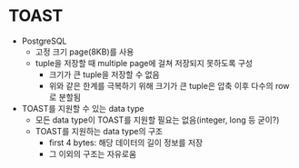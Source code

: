 # TOAST
- PostgreSQL 
  - 고정 크기 page(8KB)를 사용  
  - tuple을 저장할 때 multiple page에 걸쳐 저장되지 못하도록 구성
    - 크기가 큰 tuple을 저장할 수 없음 
    - 위와 같은 한계를 극복하기 위해 크기가 큰 tuple은 압축 이후 다수의 row로 분할됨 
- TOAST를 지원할 수 있는 data type 
  - 모든 data type이 TOAST를 지원할 필요는 없음(integer, long 등 굳이?)
  - TOAST를 지원하는 data type의 구조  
    - first 4 bytes: 해당 데이터의 길이 정보를 저장 
    - 그 이외의 구조는 자유로움   

